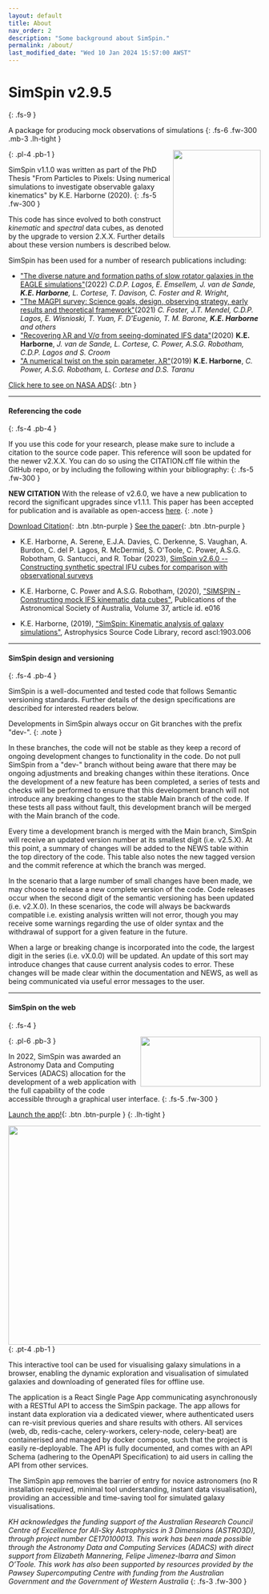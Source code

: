 ```yaml
---
layout: default
title: About
nav_order: 2
description: "Some background about SimSpin."
permalink: /about/
last_modified_date: "Wed 10 Jan 2024 15:57:00 AWST"
---
```


# SimSpin v2.9.5
{: .fs-9 }

A package for producing mock observations of simulations
{: .fs-6 .fw-300 .mb-3 .lh-tight }

<img align="right" src="/SimSpin/assets/images/logo.png" width="175" height="175" />
{: .pl-4 .pb-1 } 

SimSpin v1.1.0 was written as part of the PhD Thesis "From Particles to Pixels: Using numerical simulations to investigate observable galaxy kinematics" by K.E. Harborne (2020). 
{: .fs-5 .fw-300 }

This code has since evolved to both construct *kinematic* and *spectral* data cubes, as denoted by the upgrade to version 2.X.X. Further details about these version numbers is described below. 

SimSpin has been used for a number of research publications including:

-  ["The diverse nature and formation paths of slow rotator galaxies in the EAGLE simulations"](https://ui.adsabs.harvard.edu/abs/2022MNRAS.509.4372L/abstract)(2022) *C.D.P. Lagos, E. Emsellem, J. van de Sande, **K.E. Harborne**, L. Cortese, T. Davison, C. Foster and R. Wright*, 
-  ["The MAGPI survey: Science goals, design, observing strategy, early results and theoretical framework"](https://ui.adsabs.harvard.edu/abs/2021PASA...38...31F/abstract)(2021) *C. Foster, J.T. Mendel, C.D.P. Lagos, E. Wisnioski, T. Yuan, F. D'Eugenio, T. M. Barone, **K.E. Harborne** and others* 
-  ["Recovering λR and V/σ from seeing-dominated IFS data"](https://ui.adsabs.harvard.edu/abs/2020MNRAS.497.2018H/abstract)(2020) **K.E. Harborne**, *J. van de Sande, L. Cortese, C. Power, A.S.G. Robotham, C.D.P. Lagos and S. Croom*  
-  ["A numerical twist on the spin parameter, λR"](https://ui.adsabs.harvard.edu/abs/2019MNRAS.483..249H/abstract)(2019) **K.E. Harborne**, *C. Power, A.S.G. Robotham, L. Cortese and D.S. Taranu* 

[Click here to see on NASA ADS](https://ui.adsabs.harvard.edu/abs/2020PASA...37...16H/citations){: .btn }

---

#### Referencing the code
{: .fs-4 .pb-4 } 

If you use this code for your research, please make sure to include a citation to the source code paper. This reference will soon be updated for the newer v2.X.X. You can do so using the CITATION.cff file within the GitHub repo, or by including the following within your bibliography:
{: .fs-5 .fw-300 }

**NEW CITATION** With the release of v2.6.0, we have a new publication to record the significant upgrades since v1.1.1. This paper has been accepted for publication and is available as open-access [here](https://www.cambridge.org/core/journals/publications-of-the-astronomical-society-of-australia/article/simspin-v260constructing-synthetic-spectral-ifu-cubes-for-comparison-with-observational-surveys/641DA838207EE52A1266705C702B6DC6).
{: .note }

[Download Citation](https://github.com/kateharborne/SimSpin/blob/main/CITATION.cff){: .btn .btn-purple }
[See the paper](https://www.cambridge.org/core/journals/publications-of-the-astronomical-society-of-australia/article/simspin-v260constructing-synthetic-spectral-ifu-cubes-for-comparison-with-observational-surveys/641DA838207EE52A1266705C702B6DC6){: .btn .btn-purple }

- K.E. Harborne,  A. Serene, E.J.A. Davies,  C. Derkenne, S. Vaughan, A. Burdon, C. del P. Lagos,  R. McDermid,  S. O'Toole, C. Power, A.S.G. Robotham, G. Santucci, and R. Tobar (2023), [SimSpin v2.6.0 -- Constructing synthetic spectral IFU cubes for comparison with observational surveys](https://ui.adsabs.harvard.edu/abs/2023PASA...40...48H/abstract)

-   K.E. Harborne, C. Power and A.S.G. Robotham, (2020), ["SIMSPIN - Constructing mock IFS kinematic data cubes"](https://ui.adsabs.harvard.edu/abs/2020PASA...37...16H/abstract), Publications of the Astronomical Society of Australia, Volume 37, article id. e016

-   K.E. Harborne, (2019), ["SimSpin: Kinematic analysis of galaxy simulations"](https://ui.adsabs.harvard.edu/abs/2019ascl.soft03006H/abstract), Astrophysics Source Code Library, record ascl:1903.006

---
#### SimSpin design and versioning
{: .fs-4 .pb-4 } 

SimSpin is a well-documented and tested code that follows Semantic versioning standards. Further details of the design specifications are described for interested readers below. 

Developments in SimSpin always occur on Git branches with the prefix "dev-". 
{: .note }

In these branches, the code will not be stable as they keep a record of ongoing development changes to functionality in the code. Do not pull SimSpin from a "dev-" branch without being aware that there may be ongoing adjustments and breaking changes within these iterations. Once the development of a new feature has been completed, a series of tests and checks will be performed to ensure that this development branch will not introduce any breaking changes to the stable Main branch of the code. If these tests all pass without fault, this development branch will be merged with the Main branch of the code. 

Every time a development branch is merged with the Main branch, SimSpin will receive an updated version number at its smallest digit (i.e. v2.5.X). At this point, a summary of changes will be added to the NEWS table within the top directory of the code. This table also notes the new tagged version and the commit reference at which the branch was merged.

In the scenario that a large number of small changes have been made, we may choose to release a new complete version of the code. Code releases occur when the second digit of the semantic versioning has been updated (i.e. v2.X.0). In these scenarios, the code will always be backwards compatible i.e. existing analysis written will not error, though you may receive some warnings regarding the use of older syntax and the withdrawal of support for a given feature in the future. 

When a large or breaking change is incorporated into the code, the largest digit in the series (i.e. vX.0.0) will be updated. An update of this sort may introduce changes that cause current analysis codes to error. These changes will be made clear within the documentation and NEWS, as well as being communicated via useful error messages to the user. 

---

#### SimSpin on the web
{: .fs-4 }

<img align="right" src="/SimSpin/assets/images/ADACSlogo_LR.png" width="240" height="100" />
{: .pl-6 .pb-3 } 

In 2022, SimSpin was awarded an Astronomy Data and Computing Services (ADACS) allocation for the development of a web application with the full capability of the code accessible through a graphical user interface. 
{: .fs-5 .fw-300 }

[Launch the app!](https://simspin.datacentral.org.au/app/){: .btn .btn-purple }
{: .lh-tight }

<img align="centre" src="/SimSpin/assets/images/simspin_webapp.png" width="600" height="438" />
{: .pt-4 .pb-1 } 

This interactive tool can be used for visualising galaxy simulations in a browser, enabling the dynamic exploration and visualisation of simulated galaxies and downloading of generated files for offline use.

The application is a React Single Page App communicating asynchronously with a RESTful API to access the SimSpin package. The app allows for instant data exploration via a dedicated viewer, where authenticated users can re-visit previous queries and share results with others. All services (web, db, redis-cache, celery-workers, celery-node, celery-beat) are containerised and managed by docker compose, such that the project is easily re-deployable. The API is fully documented, and comes with an API Schema (adhering to the OpenAPI Specification) to aid users in calling the API from other services.

The SimSpin app removes the barrier of entry for novice astronomers (no R installation required, minimal tool understanding, instant data visualisation), providing an accessible and time-saving tool for simulated galaxy visualisations. 


*KH acknowledges the funding support of the Australian Research Council Centre of Excellence for All-Sky Astrophysics in 3 Dimensions (ASTRO3D), through project number CE170100013. This work has been made possible through the Astronomy Data and Computing Services (ADACS) with direct support from Elizabeth Mannering, Felipe Jimenez-Ibarra and Simon O’Toole. This work has also been supported by resources provided by the Pawsey Supercomputing Centre with funding from the Australian Government and the Government of Western Australia*
{: .fs-3 .fw-300 }